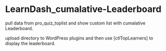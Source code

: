 # LearnDash_cumalative-Leaderboard

pull data from pro_quiz_toplist and show custom list with cumalative Leaderboard.

upload directory to WordPress plugins and then use [ctlTopLearners] to display the leaderboard.
